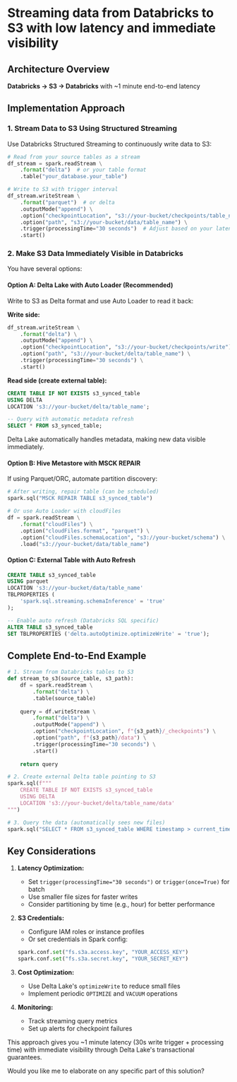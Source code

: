 # Streaming data from Databricks to S3 with low latency and immediate visibility

## Architecture Overview

**Databricks → S3 → Databricks** with ~1 minute end-to-end latency

## Implementation Approach

### 1. **Stream Data to S3 Using Structured Streaming**

Use Databricks Structured Streaming to continuously write data to S3:

```python
# Read from your source tables as a stream
df_stream = spark.readStream \
    .format("delta")  # or your table format
    .table("your_database.your_table")

# Write to S3 with trigger interval
df_stream.writeStream \
    .format("parquet")  # or delta
    .outputMode("append") \
    .option("checkpointLocation", "s3://your-bucket/checkpoints/table_name") \
    .option("path", "s3://your-bucket/data/table_name") \
    .trigger(processingTime="30 seconds")  # Adjust based on your latency needs
    .start()
```

### 2. **Make S3 Data Immediately Visible in Databricks**

You have several options:

#### **Option A: Delta Lake with Auto Loader (Recommended)**

Write to S3 as Delta format and use Auto Loader to read it back:

**Write side:**
```python
df_stream.writeStream \
    .format("delta") \
    .outputMode("append") \
    .option("checkpointLocation", "s3://your-bucket/checkpoints/write") \
    .option("path", "s3://your-bucket/delta/table_name") \
    .trigger(processingTime="30 seconds") \
    .start()
```

**Read side (create external table):**
```sql
CREATE TABLE IF NOT EXISTS s3_synced_table
USING DELTA
LOCATION 's3://your-bucket/delta/table_name';

-- Query with automatic metadata refresh
SELECT * FROM s3_synced_table;
```

Delta Lake automatically handles metadata, making new data visible immediately.

#### **Option B: Hive Metastore with MSCK REPAIR**

If using Parquet/ORC, automate partition discovery:

```python
# After writing, repair table (can be scheduled)
spark.sql("MSCK REPAIR TABLE s3_synced_table")

# Or use Auto Loader with cloudFiles
df = spark.readStream \
    .format("cloudFiles") \
    .option("cloudFiles.format", "parquet") \
    .option("cloudFiles.schemaLocation", "s3://your-bucket/schema") \
    .load("s3://your-bucket/data/table_name")
```

#### **Option C: External Table with Auto Refresh**

```sql
CREATE TABLE s3_synced_table
USING parquet
LOCATION 's3://your-bucket/data/table_name'
TBLPROPERTIES (
    'spark.sql.streaming.schemaInference' = 'true'
);

-- Enable auto refresh (Databricks SQL specific)
ALTER TABLE s3_synced_table 
SET TBLPROPERTIES ('delta.autoOptimize.optimizeWrite' = 'true');
```

## Complete End-to-End Example

```python
# 1. Stream from Databricks tables to S3
def stream_to_s3(source_table, s3_path):
    df = spark.readStream \
        .format("delta") \
        .table(source_table)
    
    query = df.writeStream \
        .format("delta") \
        .outputMode("append") \
        .option("checkpointLocation", f"{s3_path}/_checkpoints") \
        .option("path", f"{s3_path}/data") \
        .trigger(processingTime="30 seconds") \
        .start()
    
    return query

# 2. Create external Delta table pointing to S3
spark.sql(f"""
    CREATE TABLE IF NOT EXISTS s3_synced_table
    USING DELTA
    LOCATION 's3://your-bucket/delta/table_name/data'
""")

# 3. Query the data (automatically sees new files)
spark.sql("SELECT * FROM s3_synced_table WHERE timestamp > current_timestamp() - INTERVAL 1 MINUTE")
```

## Key Considerations

1. **Latency Optimization:**
   - Set `trigger(processingTime="30 seconds")` or `trigger(once=True)` for batch
   - Use smaller file sizes for faster writes
   - Consider partitioning by time (e.g., hour) for better performance

2. **S3 Credentials:**
   - Configure IAM roles or instance profiles
   - Or set credentials in Spark config:
   ```python
   spark.conf.set("fs.s3a.access.key", "YOUR_ACCESS_KEY")
   spark.conf.set("fs.s3a.secret.key", "YOUR_SECRET_KEY")
   ```

3. **Cost Optimization:**
   - Use Delta Lake's `optimizeWrite` to reduce small files
   - Implement periodic `OPTIMIZE` and `VACUUM` operations

4. **Monitoring:**
   - Track streaming query metrics
   - Set up alerts for checkpoint failures

This approach gives you ~1 minute latency (30s write trigger + processing time) with immediate visibility through Delta Lake's transactional guarantees.

Would you like me to elaborate on any specific part of this solution?

